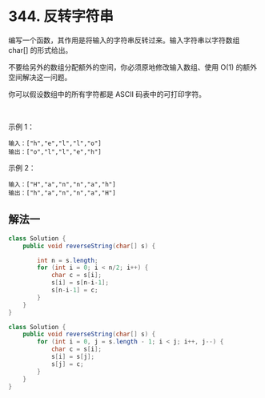 # 344. 反转字符串

编写一个函数，其作用是将输入的字符串反转过来。输入字符串以字符数组 char[] 的形式给出。

不要给另外的数组分配额外的空间，你必须原地修改输入数组、使用 O(1) 的额外空间解决这一问题。

你可以假设数组中的所有字符都是 ASCII 码表中的可打印字符。

 

示例 1：

```
输入：["h","e","l","l","o"]
输出：["o","l","l","e","h"]
```

示例 2：

```
输入：["H","a","n","n","a","h"]
输出：["h","a","n","n","a","H"]
```


## 解法一

```Java
class Solution {
    public void reverseString(char[] s) {

        int n = s.length;
        for (int i = 0; i < n/2; i++) {
            char c = s[i];
            s[i] = s[n-i-1];
            s[n-i-1] = c;
        }
    }
}
```


```Java
class Solution {
    public void reverseString(char[] s) {
        for (int i = 0, j = s.length - 1; i < j; i++, j--) {
            char c = s[i];
            s[i] = s[j];
            s[j] = c;
        }
    }
}
```